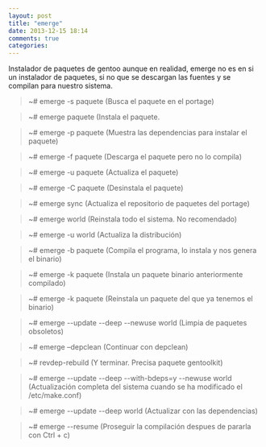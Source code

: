 ```yaml
---
layout: post
title: "emerge"
date: 2013-12-15 18:14
comments: true
categories: 
---
```

Instalador de paquetes de gentoo aunque en realidad, emerge no es en si un instalador de paquetes, si no que se descargan las fuentes y se compilan para nuestro sistema.

>~# emerge -s paquete (Busca el paquete en el portage)

>~# emerge paquete (Instala el paquete.

>~# emerge -p paquete (Muestra las dependencias para instalar el paquete)

>~# emerge -f paquete (Descarga el paquete pero no lo compila)

>~# emerge -u paquete (Actualiza el paquete)

>~# emerge -C paquete (Desinstala el paquete)

>~# emerge sync (Actualiza el repositorio de paquetes del portage)

>~# emerge world (Reinstala todo el sistema. No recomendado)

>~# emerge -u world (Actualiza la distribución)

>~# emerge -b paquete (Compila el programa, lo instala y nos genera el binario)

>~# emerge -k paquete (Instala un paquete binario anteriormente compilado)

>~# emerge -k paquete (Reinstala un paquete del que ya tenemos el binario)

>~# emerge --update --deep --newuse world (Limpia de paquetes obsoletos)

>~# emerge –depclean (Continuar con depclean)

>~# revdep-rebuild (Y terminar. Precisa paquete gentoolkit)

>~# emerge --update --deep --with-bdeps=y --newuse world (Actualización completa del sistema cuando se ha modificado el /etc/make.conf)

>~# emerge --update --deep world (Actualizar con las dependencias)

>~# emerge --resume (Proseguir la compilación despues de pararla con Ctrl + c)

